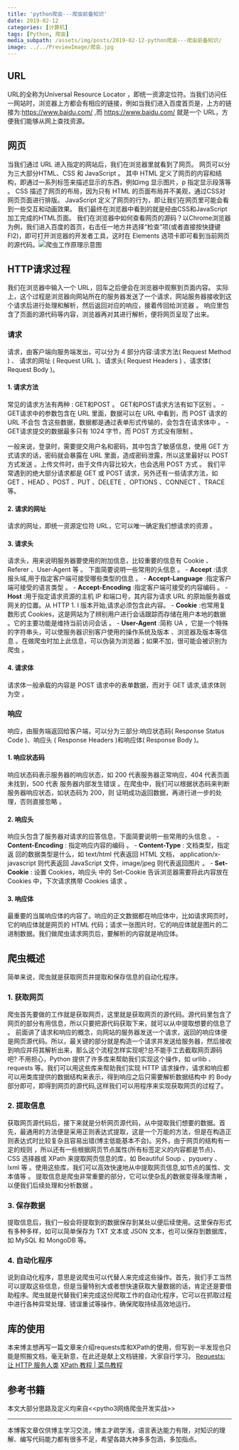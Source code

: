 ```yaml
---
title: 'python爬虫---爬虫前备知识'
date: 2019-02-12
categories: [计算机]
tags: [Python, 爬虫]
media_subpath: /assets/img/posts/2019-02-12-python爬虫---爬虫前备知识/
image: ../../PreviewImage/爬虫.jpg
---
```


## URL

URL的全称为Universal Resource Locator ，即统一资源定位符。当我们访问任一网站时，浏览器上方都会有相应的链接，例如当我们进入百度首页是，上方的链接为:https://www.baidu.com/ ,而 https://www.baidu.com/ 就是一个 URL，方便我们能够从网上查找资源。

## 网页

当我们通过 URL 进入指定的网站后，我们在浏览器里就看到了网页。
网页可以分为三大部分HTML、CSS 和 JavaScript 。
其中 HTML 定义了网页的内容和结构，即通过一系列标签来描述显示的东西，例如img 显示图片，p 指定显示段落等 。
CSS 描述了网页的布局，因为只有 HTML 的页面布局并不美观，通过CSS对网页页面进行排版。
JavaScript 定义了网页的行为，即让我们在网页里可能会看到一些交互和动画效果。
我们最终在浏览器中看到的就是经由CSS和JavaScript加工完成的HTML页面。
我们在浏览器中如何查看网页的源码？以Chrome浏览器为例，我们进入百度的首页，右击任一地方井选择“检查”项(或者直接按快捷键Fl2)，即可打开浏览器的开发者工具，这时在 Elements 选项卡即可看到当前网页的源代码。![爬虫工作原理示意图](20190310093023525.jpg)

## HTTP请求过程

我们在浏览器中输入一个 URL，回车之后便会在浏览器中观察到页面内容。 实际上，这个过程是浏览器向网站所在的服务器发送了一个请求，网站服务器接收到这个请求后进行处理和解析，然后返回对应的响应，接着传回给浏览器 。 响应里包含了页面的源代码等内容，浏览器再对其进行解析，便将网页呈现了出来。

### 请求

请求，由客户端向服务端发出，可以分为 4 部分内容:请求方法( Request Method ) 、 请求的网址
( Request URL )、请求头( Request Headers ) 、请求体( Request Body )。

#### 1. 请求方法

 常见的请求方法有两种 : GET和POST 。
 GET和POST请求方法有如下区别 。
     - GET请求中的参数包含在 URL 里面，数据可以在 URL 中看到，而 POST 请求的 URL 不会包
含这些数据，数据都是通过表单形式传输的，会包含在请求体中 。
    - GET请求提交的数据最多只有 1024 字节，而 POST 方式没有限制 。

一般来说，登录时，需要提交用户名和密码，其中包含了敏感信息，使用 GET 方式请求的话，密码就会暴露在 URL 里面，造成密码泄露，所以这里最好以 POST 方式发送 。上传文件时，由于文件内容比较大，也会选用 POST 方式 。
我们平常遇到的绝大部分请求都是 GET 或 POST 请求，另外还有一些请求方法，如 GET 、HEAD 、POST 、PUT 、DELETE 、OPTIONS 、CONNECT 、TRACE 等。

#### 2. 请求的网址

请求的网址，即统一资源定位符 URL，它可以唯一确定我们想请求的资源 。

#### 3. 请求头

请求头，用来说明服务器要使用的附加信息，比较重要的信息有 Cookie 、Referer 、User-Agent 等 。
下面简要说明一些常用的头信息 。
    - **Accept** :请求报头域,用于指定客户端可接受哪些类型的信息 。
    - **Accept-Language** :指定客户端可接受的语言类型 。
    - **Accept-Encoding** :指定客户端可接受的内容编码 。
    - **Host** :用于指定请求资源的主机 IP 和端口号，其内容为请求 URL 的原始服务器或网关的位置。从 HTTP 1. l 版本开始,请求必须包含此内容。
    - **Cookie** :也常用复数形式 Cookies，这是网站为了辨别用户进行会话跟踪而存储在用户本地的数据 。它的主要功能是维持当前访问会话 。
    - **User-Agent** :简称 UA ，它是一个特殊的字符串头，可以使服务器识别客户使用的操作系统及版本 、浏览器及版本等信息 。在做爬虫时加上此信息，可以伪装为浏览器；如果不加，很可能会被识别为爬虫 。

#### 4. 请求体

请求体一般承载的内容是 POST 请求中的表单数据，而对于 GET 请求,请求体则为空 。

### 响应

响应，由服务端返回给客户端，可以分为三部分:响应状态码( Response Status Code )、响应头
( Response Headers )和响应体( Response Body )。

#### 1. 响应状态码

响应状态码表示服务器的响应状态，如 200 代表服务器正常响应，404 代表页面未找到，500 代表
服务器内部发生错误 。在爬虫中，我们可以根据状态码来判断服务器响应状态，如状态码为 200，则
证明成功返回数据，再进行进一步的处理，否则直接忽略 。

#### 2. 响应头

响应头包含了服务器对请求的应答信息，下面简要说明一些常用的头信息 。
    - **Content-Encoding** : 指定响应内容的编码 。
    - **Content-Type** : 文档类型，指定返 回的数据类型是什么，如 text/html 代表返回 HTML 文档，
application/x-javascript 则代表返回 JavaScript 文件，image/jpeg 则代表返回图片 。
    - **Set-Cookie** : 设置 Cookies，响应头 中的 Set-Cookie 告诉浏览器需要将此内容放在 Cookies
中，下次请求携带 Cookies 请求 。

#### 3. 响应体

最重要的当属响应体的内容了。响应的正文数据都在响应体中，比如请求网页时，它的响应体就是网页的 HTML 代码；请求一张图片时，它的响应体就是图片的二进制数据。我们做爬虫请求网页后，要解析的内容就是响应体。

## 爬虫概述

简单来说，爬虫就是获取网页并提取和保存信息的自动化程序。

### 1. 获取网页

爬虫首先要做的工作就是获取网页，这里就是获取网页的源代码。源代码里包含了网页的部分有用信息，所以只要把源代码获取下来，就可以从中提取想要的信息了 。
前面讲了请求和响应的概念，向网站的服务器发送一个请求，返回的响应体便是网页源代码。所以，最关键的部分就是构造一个请求并发送给服务器，然后接收到响应并将其解析出来，那么这个流程怎样实现呢?总不能手工去截取网页源码吧?
不用担心，Python 提供了许多库来帮助我们实现这个操作，如 urllib 、requests 等。我们可以用这些库来帮助我们实现 HTTP 请求操作，请求和响应都可以用类库提供的数据结构来表示，得到响应之后只需要解析数据结构中 的 Body 部分即可，即得到网页的源代码,这样我们可以用程序来实现获取网页的过程了。

### 2. 提取信息

获取网页源代码后，接下来就是分析网页源代码，从中提取我们想要的数据。首先，最通用的方法便是采用正则表达式提取，这是一个万能的方法，但是在构造正则表达式时比较复杂且容易出错(博主低能基本不会)。另外，由于网页的结构有一定的规则 ，所以还有一些根据网页节点属性(所有标签定义的内容都是节点)、CSS 选择器或 XPath 来提取网页信息的库，如 Beautiful Soup 、pyquery 、lxml 等 。使用这些库，我们可以高效快速地从中提取网页信息,如节点的属性、文本值等 。
提取信息是爬虫非常重要的部分，它可以使杂乱的数据变得条理清晰 ，以便我们后续处理和分析数据 。

### 3. 保存数据

提取信息后，我们一般会将提取到的数据保存到某处以便后续使用。这里保存形式有多种多样，如可以简单保存为 TXT 文本或 JSON 文本，也可以保存到数据库，如 MySQL 和 MongoDB 等。

### 4. 自动化程序

说到自动化程序，意思是说爬虫可以代替人来完成这些操作。首先，我们手工当然可以提取这些信息，但是当量特别大或者想快速获取大量数据的话，肯定还是要借助程序。爬虫就是代替我们来完成这份爬取工作的自动化程序，它可以在抓取过程中进行各种异常处理、错误重试等操作，确保爬取持续高效地运行。

## 库的使用

本来博主想再写一篇文章来介绍requests库和XPath的使用，但写到一半发现也只能是照搬文档，毫无新意，在此还是献上文档链接，大家自行学习。
[Requests: 让 HTTP 服务人类](https://docs.python-requests.org/en/latest/index.html)
[XPath 教程 | 菜鸟教程](https://www.runoob.com/xpath/xpath-tutorial.html)

## 参考书籍

本文大部分思路及定义均来自<<pytho3网络爬虫开发实战>>

***

本博客文章仅供博主学习交流，博主才疏学浅，语言表达能力有限，对知识的理解、编写代码能力都有很多不足，希望各路大神多多包涵，多加指点。

